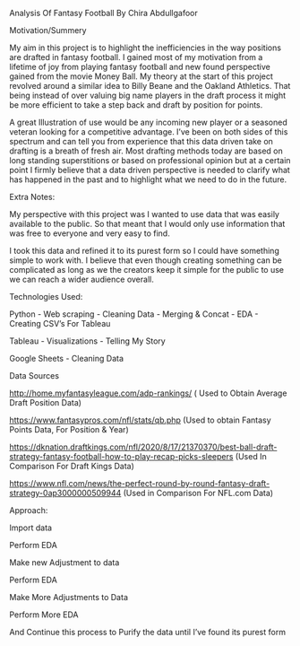 Analysis Of Fantasy Football 
By Chira Abdullgafoor

Motivation/Summery 

My aim in this project is to highlight the inefficiencies in the way positions are drafted in fantasy football. I gained most of my motivation from a lifetime of joy from playing fantasy football and new found perspective gained from the movie Money Ball. My theory at the start of this project revolved around a similar idea to Billy Beane and the Oakland Athletics. That being instead of over valuing big name players in the draft process it might be more efficient to take a step back and draft by position for points. 

A great Illustration of use would be any incoming new player or a seasoned veteran looking for a competitive advantage. I’ve been on both sides of this spectrum and can tell you from experience that this data driven take on drafting is a breath of fresh air. Most drafting methods today are based on long standing superstitions  or based on professional opinion but at a certain point I firmly believe that a data driven perspective is needed to clarify what has happened in the past and to highlight what we need to do in the future. 

Extra Notes:

My perspective with this project was I wanted to use data that was easily available to the public. So that meant that I would only use information that was free to everyone and very easy to find.

I took this data and refined it to its purest form so I could have something simple to work with. I believe that even though creating something can be complicated as long as we the creators keep it simple for the public to use we can reach a wider audience overall. 


Technologies Used:

Python
	- Web scraping
	- Cleaning Data
	- Merging & Concat 
	- EDA
	- Creating CSV’s For Tableau

Tableau
	- Visualizations 
	- Telling My Story

Google Sheets
	- Cleaning Data


Data Sources 

http://home.myfantasyleague.com/adp-rankings/
( Used to Obtain Average Draft Position Data)


https://www.fantasypros.com/nfl/stats/qb.php
(Used to obtain Fantasy Points Data, For Position & Year) 


https://dknation.draftkings.com/nfl/2020/8/17/21370370/best-ball-draft-strategy-fantasy-football-how-to-play-recap-picks-sleepers
(Used In Comparison For Draft Kings Data)


https://www.nfl.com/news/the-perfect-round-by-round-fantasy-draft-strategy-0ap3000000509944
(Used in Comparison For NFL.com Data)


Approach:

Import data 

Perform EDA

Make new Adjustment to data

Perform EDA

Make More Adjustments to Data

Perform More EDA

And Continue this process to Purify the data until I’ve found its purest form
